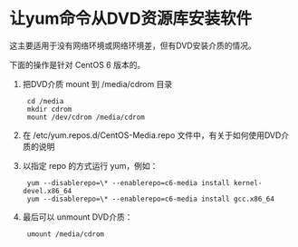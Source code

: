# 让yum命令从DVD资源库安装软件

这主要适用于没有网络环境或网络环境差，但有DVD安装介质的情况。

下面的操作是针对 CentOS 6 版本的。

1. 把DVD介质 mount 到 /media/cdrom 目录

        cd /media
        mkdir cdrom
        mount /dev/cdrom /media/cdrom

2. 在 /etc/yum.repos.d/CentOS-Media.repo 文件中，有关于如何使用DVD介质的说明
3. 以指定 repo 的方式运行 yum，例如：

        yum --disablerepo=\* --enablerepo=c6-media install kernel-devel.x86_64
        yum --disablerepo=\* --enablerepo=c6-media install gcc.x86_64

4. 最后可以 unmount DVD介质：

        umount /media/cdrom
